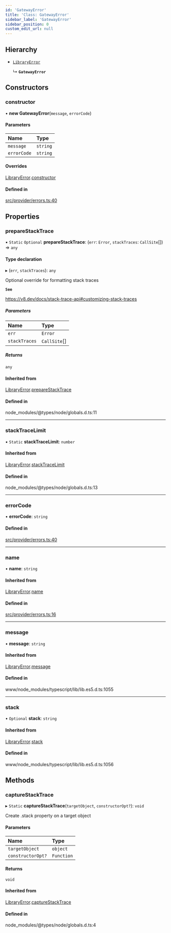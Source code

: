 ```yaml
---
id: 'GatewayError'
title: 'Class: GatewayError'
sidebar_label: 'GatewayError'
sidebar_position: 0
custom_edit_url: null
---
```


## Hierarchy

- [`LibraryError`](LibraryError.md)

  ↳ **`GatewayError`**

## Constructors

### constructor

• **new GatewayError**(`message`, `errorCode`)

#### Parameters

| Name        | Type     |
| :---------- | :------- |
| `message`   | `string` |
| `errorCode` | `string` |

#### Overrides

[LibraryError](LibraryError.md).[constructor](LibraryError.md#constructor)

#### Defined in

[src/provider/errors.ts:40](https://github.com/notV4l/starknet.js/blob/47ca727/src/provider/errors.ts#L40)

## Properties

### prepareStackTrace

▪ `Static` `Optional` **prepareStackTrace**: (`err`: `Error`, `stackTraces`: `CallSite`[]) => `any`

#### Type declaration

▸ (`err`, `stackTraces`): `any`

Optional override for formatting stack traces

**`See`**

https://v8.dev/docs/stack-trace-api#customizing-stack-traces

##### Parameters

| Name          | Type         |
| :------------ | :----------- |
| `err`         | `Error`      |
| `stackTraces` | `CallSite`[] |

##### Returns

`any`

#### Inherited from

[LibraryError](LibraryError.md).[prepareStackTrace](LibraryError.md#preparestacktrace)

#### Defined in

node_modules/@types/node/globals.d.ts:11

---

### stackTraceLimit

▪ `Static` **stackTraceLimit**: `number`

#### Inherited from

[LibraryError](LibraryError.md).[stackTraceLimit](LibraryError.md#stacktracelimit)

#### Defined in

node_modules/@types/node/globals.d.ts:13

---

### errorCode

• **errorCode**: `string`

#### Defined in

[src/provider/errors.ts:40](https://github.com/notV4l/starknet.js/blob/47ca727/src/provider/errors.ts#L40)

---

### name

• **name**: `string`

#### Inherited from

[LibraryError](LibraryError.md).[name](LibraryError.md#name)

#### Defined in

[src/provider/errors.ts:16](https://github.com/notV4l/starknet.js/blob/47ca727/src/provider/errors.ts#L16)

---

### message

• **message**: `string`

#### Inherited from

[LibraryError](LibraryError.md).[message](LibraryError.md#message)

#### Defined in

www/node_modules/typescript/lib/lib.es5.d.ts:1055

---

### stack

• `Optional` **stack**: `string`

#### Inherited from

[LibraryError](LibraryError.md).[stack](LibraryError.md#stack)

#### Defined in

www/node_modules/typescript/lib/lib.es5.d.ts:1056

## Methods

### captureStackTrace

▸ `Static` **captureStackTrace**(`targetObject`, `constructorOpt?`): `void`

Create .stack property on a target object

#### Parameters

| Name              | Type       |
| :---------------- | :--------- |
| `targetObject`    | `object`   |
| `constructorOpt?` | `Function` |

#### Returns

`void`

#### Inherited from

[LibraryError](LibraryError.md).[captureStackTrace](LibraryError.md#capturestacktrace)

#### Defined in

node_modules/@types/node/globals.d.ts:4
